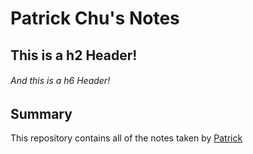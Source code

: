 # Patrick Chu's Notes

## This is a h2 Header!
###### And this is a h6 Header!

## Summary

  This repository contains all of the notes taken by [Patrick](https://github.com/MWPCHU621/lighthouse-web-notes)

